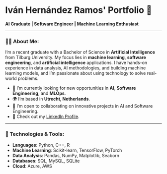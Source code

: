 # Iván Hernández Ramos' Portfolio 💼

**AI Graduate | Software Engineer | Machine Learning Enthusiast**

---

### 👨‍💻 About Me:

I’m a recent graduate with a Bachelor of Science in **Artificial Intelligence** from Tilburg University. My focus lies in **machine learning**, **software engineering**, and **artificial intelligence** applications. I have hands-on experience in data analysis, AI methodologies, and building machine learning models, and I’m passionate about using technology to solve real-world problems.

- 🔭 I’m currently looking for new opportunities in **AI**, **Software Engineering**, and **MLOps**.
- 🌍 I’m based in **Utrecht, Netherlands**.
- 👯 I’m open to collaborating on innovative projects in AI and Software Engineering.
- 💼 Check out my [LinkedIn Profile](https://linkedin.com/in/ivanhernandezramos/).

---

### 🔧 Technologies & Tools:

- **Languages**: Python, C++, R
- **Machine Learning**: Scikit-learn, TensorFlow, PyTorch
- **Data Analysis**: Pandas, NumPy, Matplotlib, Seaborn
- **Databases**: SQL, MySQL, SQLite
- **Cloud**: Azure, AWS

